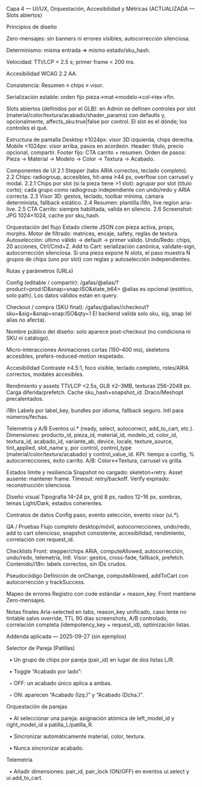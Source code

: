 Capa 4 — UI/UX, Orquestación, Accesibilidad y Métricas (ACTUALIZADA — Slots abiertos)

Principios de diseño

Zero-mensajes: sin banners ni errores visibles; autocorrección silenciosa.

Determinismo: misma entrada ⇒ mismo estado/sku\_hash.

Velocidad: TTI/LCP < 2.5 s; primer frame < 200 ms.

Accesibilidad WCAG 2.2 AA.

Consistencia: Resumen ≡ chips ≡ visor.

Serialización estable: orden fijo pieza→mat→modelo→col→tex→fin.

Slots abiertos (definidos por el GLB): en Admin se definen controles por slot (material/color/textura/acabado/shader\_params) con defaults y, opcionalmente, affects\_sku:true|false por control. El slot es el dónde; los controles el qué.

Estructura de pantalla Desktop ≥1024px: visor 3D izquierda, chips derecha. Mobile <1024px: visor arriba, pasos en acordeón. Header: título, precio opcional, compartir. Footer fijo: CTA carrito + resumen. Orden de pasos: Pieza → Material → Modelo → Color → Textura → Acabado.

Componentes de UI 2.1 Stepper (tabs ARIA correctos, teclado completo). 2.2 Chips: radiogroup, accesibles, hit-area ≥44 px, overflow con carrusel y modal. 2.2.1 Chips por slot (si la pieza tiene >1 slot): agrupar por slot (título corto); cada grupo como radiogroup independiente con undo/redo y ARIA correcta. 2.3 Visor 3D: gestos, teclado, toolbar mínima, cámara determinista, fallback estático. 2.4 Resumen: plantilla i18n, live region aria-live. 2.5 CTA Carrito: siempre habilitada, valida en silencio. 2.6 Screenshot: JPG 1024×1024, cache por sku\_hash.

Orquestación del flujo Estado cliente JSON con pieza activa, props, morphs. Motor de filtrado: matrices, encaje, safety, reglas de textura. Autoselección: último válido → default → primer válido. Undo/Redo: chips, 20 acciones, Ctrl/Cmd+Z. Add to Cart: serialización canónica, validate-sign, autocorrección silenciosa. Si una pieza expone N slots, el paso muestra N grupos de chips (uno por slot) con reglas y autoselección independientes.

Rutas y parámetros (URLs)

Config (editable / compartir): /gafas/@alias/?product=prod:ID\&snap=snap:ISO\&state\_b64= @alias es opcional (estético, solo path). Los datos válidos están en query.

Checkout / compra (SKU final): /gafas/@alias//checkout?sku=\&sig=\&snap=snap:ISO\&qty=1 El backend valida solo sku, sig, snap (el alias no afecta).

Nombre público del diseño: solo aparece post-checkout (no condiciona ni SKU ni catálogo).

Micro-interacciones Animaciones cortas (150–400 ms), skeletons accesibles, prefers-reduced-motion respetado.

Accesibilidad Contraste ≥4.5:1, foco visible, teclado completo, roles/ARIA correctos, modales accesibles.

Rendimiento y assets TTI/LCP <2.5s, GLB ≤2–3MB, texturas 256–2048 px. Carga diferida/prefetch. Cache sku\_hash+snapshot\_id. Draco/Meshopt precalentados.

i18n Labels por label\_key, bundles por idioma, fallback seguro. Intl para números/fechas.

Telemetría y A/B Eventos ui.\* (ready, select, autocorrect, add\_to\_cart, etc.). Dimensiones: producto\_id, pieza\_id, material\_id, modelo\_id, color\_id, textura\_id, acabado\_id, variante\_ab, device, locale, texture\_source, tint\_applied, slot\_name y, por control, control\_type (material/color/textura/acabado) y control\_value\_id. KPI: tiempo a config, % autocorrecciones, éxito carrito. A/B: Color↔Textura, carrusel vs grilla.

Estados límite y resiliencia Snapshot no cargado: skeleton+retry. Asset ausente: mantener frame. Timeout: retry/backoff. Verify expirado: reconstrucción silenciosa.

Diseño visual Tipografía 14–24 px, grid 8 px, radios 12–16 px, sombras, temas Light/Dark, estados coherentes.

Contratos de datos Config paso, evento selección, evento visor (ui.\*).

QA / Pruebas Flujo completo desktop/móvil, autocorrecciones, undo/redo, add to cart silencioso, snapshot consistente, accesibilidad, rendimiento, correlación con request\_id.

Checklists Front: stepper/chips ARIA, computeAllowed, autocorrección, undo/redo, telemetría, Intl. Visor: gestos, cross-fade, fallback, prefetch. Contenido/i18n: labels correctos, sin IDs crudos.

Pseudocódigo Definición de onChange, computeAllowed, addToCart con autocorrección y trackSuccess.

Mapeo de errores Registro con code estándar + reason\_key. Front mantiene Zero-mensajes.

Notas finales Aria-selected en tabs, reason\_key unificado, caso lente no tintable salvo override, TTL 90 días screenshots, A/B controlado, correlación completa (idempotency\_key + request\_id), optimización listas.



Addenda aplicada — 2025-09-27 (sin ejemplos)

Selector de Pareja (Patillas)

&nbsp;   • Un grupo de chips por pareja (pair\_id) en lugar de dos listas L/R.

&nbsp;   • Toggle “Acabado por lado”:

&nbsp;       ◦ OFF: un acabado único aplica a ambas.

&nbsp;       ◦ ON: aparecen “Acabado (Izq.)” y “Acabado (Dcha.)”.

Orquestación de parejas

&nbsp;   • Al seleccionar una pareja: asignación atómica de left\_model\_id y right\_model\_id a patilla\_L/patilla\_R.

&nbsp;   • Sincronizar automáticamente material, color, textura.

&nbsp;   • Nunca sincronizar acabado.

Telemetría

&nbsp;   • Añadir dimensiones: pair\_id, pair\_lock (ON/OFF) en eventos ui.select y ui.add\_to\_cart.


